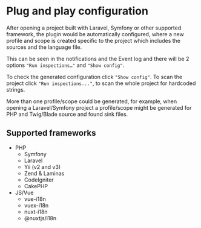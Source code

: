# Plug and play configuration
After opening a project built with Laravel, Symfony or other supported framework, the plugin would be automatically configured, 
where a new profile and scope is created specific to the project which includes the sources and the language file.

This can be seen in the notifications and the Event log and there will be 2 options `"Run inspections…"` and `"Show config"`.

To check the generated configuration click `"Show config"`. To scan the project click `"Run inspections..."`, 
to scan the whole project for hardcoded strings.

More than one profile/scope could be generated, for example, when opening a Laravel/Symfony project a profile/scope 
might be generated for PHP and Twig/Blade source and found sink files.

## Supported frameworks
 - PHP
   - Symfony
   - Laravel
   - Yii (v2 and v3)
   - Zend & Laminas
   - CodeIgniter
   - CakePHP
- JS/Vue
   - vue-i18n
   - vuex-i18n
   - nuxt-i18n
   - @nuxtjs/i18n